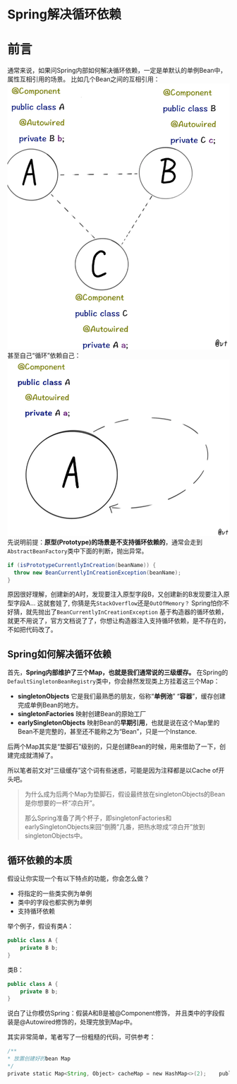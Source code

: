 # Spring解决循环依赖
# 前言
通常来说，如果问Spring内部如何解决循环依赖，一定是单默认的单例Bean中，属性互相引用的场景。
比如几个Bean之间的互相引用：
![title](https://raw.githubusercontent.com/lllpla/img/master/gitnote/2020/04/14/1586873862987-1586873863298.png)
甚至自己“循环”依赖自己：
![title](https://raw.githubusercontent.com/lllpla/img/master/gitnote/2020/04/14/1586874076407-1586874076413.png)
先说明前提：**原型(Prototype)的场景是不支持循环依赖的**，通常会走到`AbstractBeanFactory`类中下面的判断，抛出异常。
```java
if (isPrototypeCurrentlyInCreation(beanName)) {
  throw new BeanCurrentlyInCreationException(beanName);
}
```
原因很好理解，创建新的A时，发现要注入原型字段B，又创建新的B发现要注入原型字段A...
这就套娃了, 你猜是先`StackOverflow`还是`OutOfMemory？`
Spring怕你不好猜，就先抛出了`BeanCurrentlyInCreationException`
基于构造器的循环依赖，就更不用说了，官方文档说了了，你想让构造器注入支持循环依赖，是不存在的，不如把代码改了。

## Spring如何解决循环依赖
首先，**Spring内部维护了三个Map，也就是我们通常说的三级缓存。**
在Spring的`DefaultSingletonBeanRegistry`类中，你会赫然发现类上方挂着这三个Map：

- **singletonObjects** 它是我们最熟悉的朋友，俗称“**单例池**” “**容器**”，缓存创建完成单例Bean的地方。
- **singletonFactories** 映射创建Bean的原始工厂
- **earlySingletonObjects** 映射Bean的**早期引用**，也就是说在这个Map里的Bean不是完整的，甚至还不能称之为“Bean”，只是一个Instance.

后两个Map其实是“垫脚石”级别的，只是创建Bean的时候，用来借助了一下，创建完成就清掉了。

所以笔者前文对“三级缓存”这个词有些迷惑，可能是因为注释都是以Cache of开头吧。

>为什么成为后两个Map为垫脚石，假设最终放在singletonObjects的Bean是你想要的一杯“凉白开”。
>
>那么Spring准备了两个杯子，即singletonFactories和earlySingletonObjects来回“倒腾”几番，把热水晾成“凉白开”放到singletonObjects中。
## 循环依赖的本质
假设让你实现一个有以下特点的功能，你会怎么做？

- 将指定的一些类实例为单例
- 类中的字段也都实例为单例
- 支持循环依赖

举个例子，假设有类A：
```java
public class A {
    private B b;
}
```
类B：

```java
public class A {
    private B b;
}
```
说白了让你模仿Spring：假装A和B是被@Component修饰，
并且类中的字段假装是@Autowired修饰的，处理完放到Map中。

其实非常简单，笔者写了一份粗糙的代码，可供参考：
```java
/**     
* 放置创建好的bean Map     
*/    
private static Map<String, Object> cacheMap = new HashMap<>(2);    public static void main(String[] args) {        // 假装扫描出来的对象        Class[] classes = {A.class, B.class};        // 假装项目初始化实例化所有bean        for (Class aClass : classes) {            getBean(aClass);        }        // check        System.out.println(getBean(B.class).getA() == getBean(A.class));        System.out.println(getBean(A.class).getB() == getBean(B.class));    }    @SneakyThrows    private static <T> T getBean(Class<T> beanClass) {        // 本文用类名小写 简单代替bean的命名规则        String beanName = beanClass.getSimpleName().toLowerCase();        // 如果已经是一个bean，则直接返回        if (cacheMap.containsKey(beanName)) {            return (T) cacheMap.get(beanName);        }        // 将对象本身实例化        Object object = beanClass.getDeclaredConstructor().newInstance();        // 放入缓存        cacheMap.put(beanName, object);        // 把所有字段当成需要注入的bean，创建并注入到当前bean中        Field[] fields = object.getClass().getDeclaredFields();        for (Field field : fields) {            field.setAccessible(true);            // 获取需要注入字段的class            Class<?> fieldClass = field.getType();            String fieldBeanName = fieldClass.getSimpleName().toLowerCase();            // 如果需要注入的bean，已经在缓存Map中，那么把缓存Map中的值注入到该field即可            // 如果缓存没有 继续创建            field.set(object, cacheMap.containsKey(fieldBeanName)                    ? cacheMap.get(fieldBeanName) : getBean(fieldClass));        }        // 属性填充完成，返回        return (T) object;    }

```
